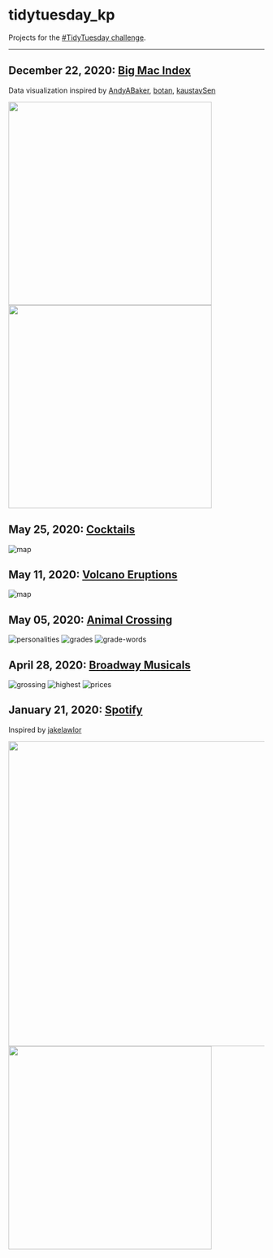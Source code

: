 # tidytuesday_kp
Projects for the [#TidyTuesday challenge](https://github.com/rfordatascience/tidytuesday).  

----

## December 22, 2020: [Big Mac Index](https://github.com/rfordatascience/tidytuesday/tree/master/data/2020/2020-12-22)
Data visualization inspired by [AndyABaker](https://github.com/AndyABaker/TidyTuesday/blob/main/2020_week52_bigmac.R), [botan](https://github.com/botan/tidytuesday/blob/main/R/2020-w52-bigmac.Rmd), [kaustavSen](https://github.com/kaustavSen/tidytuesday/blob/master/2020/week_52_big_mac.Rmd)

<img align = "left" height = "400" src="images/2020-12-22_bigmac/turkey.tiff">

<img align = "center" height = "400" src="images/2020-12-22_bigmac/index.tiff">


## May 25, 2020: [Cocktails](https://github.com/rfordatascience/tidytuesday/blob/master/data/2020/2020-05-26/readme.md)
![map](images/2020-05-25/absinthe.png)


## May 11, 2020: [Volcano Eruptions](https://github.com/rfordatascience/tidytuesday/blob/master/data/2020/2020-05-12/readme.md)
![map](images/2020-05-11_map_eruptions.png)

## May 05, 2020: [Animal Crossing](https://github.com/rfordatascience/tidytuesday/blob/master/data/2020/2020-05-05/readme.md)
![personalities](images/2020-05-05_animalcrossing/personalities.png)
![grades](images/2020-05-05_animalcrossing/grades.png)
![grade-words](images/2020-05-05_animalcrossing/grades_words.png)

## April 28, 2020: [Broadway Musicals](https://github.com/rfordatascience/tidytuesday/blob/master/data/2020/2020-04-28/readme.md)
![grossing](images/2020-04-28_broadway/grossing-screenshot.png)
![highest](images/2020-04-28_broadway/highest-screenshot.png)
![prices](images/2020-04-28_broadway/prices-screenshot.png)

## January 21, 2020: [Spotify](https://github.com/rfordatascience/tidytuesday/tree/master/data/2020/2020-01-21)
Inspired by [jakelawlor](https://github.com/jakelawlor/TidyTuesday_JL/blob/master/CodeFiles/Jan21.20.Spotify.Rmd)

<img height = "600" width = "600" src="images/2020-01-21_spotify/spotify_tt.png">
<img height = "400" width = "400" src="images/2020-01-21_spotify/spotify_2020.png">
